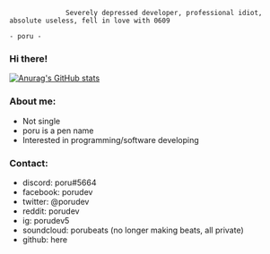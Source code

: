                   Severely depressed developer, professional idiot, absolute useless, fell in love with 0609
                                                                                                          - poru -
### Hi there!

[![Anurag's GitHub stats](https://github-readme-stats.vercel.app/api?username=porudev&count_private=true&include_all_commits=true&show_icons=true&theme=algolia)](https://github.com/anuraghazra/github-readme-stats)
  

### About me:
- Not single
- poru is a pen name
- Interested in programming/software developing

### Contact:
- discord: poru#5664
- facebook: porudev
- twitter: @porudev
- reddit: porudev
- ig: porudev5
- soundcloud: porubeats (no longer making beats, all private)
- github: here
